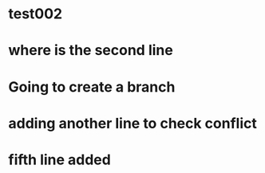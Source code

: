 # test002
# where is the second line
# Going to create a branch
# adding another line to check conflict
# fifth line added
